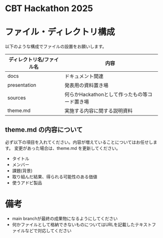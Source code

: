 # CBT Hackathon 2025

# ファイル・ディレクトリ構成
以下のような構成でファイルの設置をお願いします。

|ディレクトリ名/ファイル名   | 内容  |
|---|---|
| docs | ドキュメント関連 |
| presentation | 発表用の資料置き場 |
| sources | 何らかHackathonとして作ったもの等コード置き場 |
| theme.md | 実施する内容に関する説明資料 |

## theme.md の内容について
必ず以下の項目を入れてください。内容が増えていることについてはお任せします。
変更があった場合は、theme.md を更新してください。
- タイトル
- メンバー
- 課題(背景)
- 取り組んだ結果、得られる可能性のある価値
- 使うアドビ製品

# 備考
- main branchが最終の成果物になるようにしてください
- 何かファイルとして格納できないものについてはURLを記載したテキストファイルなどで対応してください
